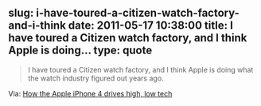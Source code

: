 slug: i-have-toured-a-citizen-watch-factory-and-i-think
date: 2011-05-17 10:38:00
title: I have toured a Citizen watch factory, and I think Apple is doing...
type: quote
---

> I have toured a Citizen watch factory, and I think Apple is doing what the watch industry figured out years ago.

Via: [How the Apple iPhone 4 drives high, low tech](http://www.eetimes.com/electronics-news/4215353/Apple-iPhone-drives-high-low-tech?pageNumber=1)
